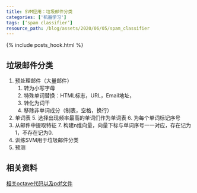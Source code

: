 ```yaml
---
title: SVM应用：垃圾邮件分类
categories: ['机器学习']
tags: [‘spam classifier’]
resource_path: /blog/assets/2020/06/05/spam_classifier
---
```


{% include posts_hook.html %}

垃圾邮件分类
---
1. 预处理邮件（大量邮件）
	1. 转为小写字母
	2. 特殊单词替换：HTML标志，URL，Email地址，
	3. 转化为词干
	4. 移除非单词成分（制表，空格，换行）
2. 单词表
	5. 选择出现频率最高的单词们作为单词表
	6. 为每个单词标记序号
3. 从邮件中提取特征
	7. 构建n维向量，向量下标与单词序号一一对应，存在记为1，不存在记为0.
4. 训练SVM用于垃圾邮件分类
5. 预测


相关资料
---
[相关octave代码以及pdf文件](https://github.com/VirusPC/machine-learning-assignments/tree/master/machine-learning-ex6)




